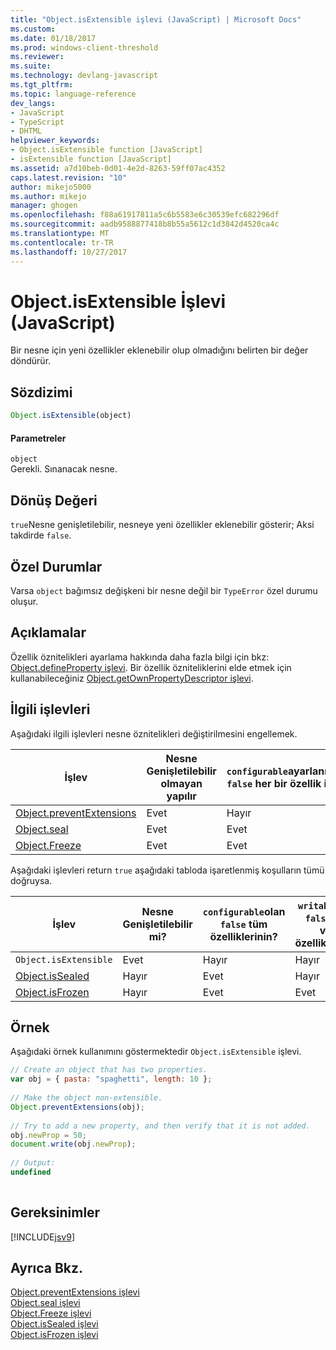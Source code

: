 ```yaml
---
title: "Object.isExtensible işlevi (JavaScript) | Microsoft Docs"
ms.custom: 
ms.date: 01/18/2017
ms.prod: windows-client-threshold
ms.reviewer: 
ms.suite: 
ms.technology: devlang-javascript
ms.tgt_pltfrm: 
ms.topic: language-reference
dev_langs:
- JavaScript
- TypeScript
- DHTML
helpviewer_keywords:
- Object.isExtensible function [JavaScript]
- isExtensible function [JavaScript]
ms.assetid: a7d10beb-0d01-4e2d-8263-59ff07ac4352
caps.latest.revision: "10"
author: mikejo5000
ms.author: mikejo
manager: ghogen
ms.openlocfilehash: f88a61917811a5c6b5583e6c30539efc682296df
ms.sourcegitcommit: aadb9588877418b8b55a5612c1d3842d4520ca4c
ms.translationtype: MT
ms.contentlocale: tr-TR
ms.lasthandoff: 10/27/2017
---
```

# <a name="objectisextensible-function-javascript"></a>Object.isExtensible İşlevi (JavaScript)
Bir nesne için yeni özellikler eklenebilir olup olmadığını belirten bir değer döndürür.  
  
## <a name="syntax"></a>Sözdizimi  
  
```JavaScript  
Object.isExtensible(object)  
```  
  
#### <a name="parameters"></a>Parametreler  
 `object`  
 Gerekli. Sınanacak nesne.  
  
## <a name="return-value"></a>Dönüş Değeri  
 `true`Nesne genişletilebilir, nesneye yeni özellikler eklenebilir gösterir; Aksi takdirde `false`.  
  
## <a name="exceptions"></a>Özel Durumlar  
 Varsa `object` bağımsız değişkeni bir nesne değil bir `TypeError` özel durumu oluşur.  
  
## <a name="remarks"></a>Açıklamalar  
 Özellik öznitelikleri ayarlama hakkında daha fazla bilgi için bkz: [Object.defineProperty işlevi](../../javascript/reference/object-defineproperty-function-javascript.md). Bir özellik özniteliklerini elde etmek için kullanabileceğiniz [Object.getOwnPropertyDescriptor işlevi](../../javascript/reference/object-getownpropertydescriptor-function-javascript.md).  
  
## <a name="related-functions"></a>İlgili işlevleri  
 Aşağıdaki ilgili işlevleri nesne öznitelikleri değiştirilmesini engellemek.  
  
|İşlev|Nesne Genişletilebilir olmayan yapılır|`configurable`ayarlanmış `false` her bir özellik için|`writable`ayarlanmış `false` her bir özellik için|  
|--------------|------------------------------------|--------------------------------------------------------|----------------------------------------------------|  
|[Object.preventExtensions](../../javascript/reference/object-preventextensions-function-javascript.md)|Evet|Hayır|Hayır|  
|[Object.seal](../../javascript/reference/object-seal-function-javascript.md)|Evet|Evet|Hayır|  
|[Object.Freeze](../../javascript/reference/object-freeze-function-javascript.md)|Evet|Evet|Evet|  
  
 Aşağıdaki işlevleri return `true` aşağıdaki tabloda işaretlenmiş koşulların tümü doğruysa.  
  
|İşlev|Nesne Genişletilebilir mi?|`configurable`olan `false` tüm özelliklerinin?|`writable`olan `false` tüm veri özelliklerinin?|  
|--------------|---------------------------|---------------------------------------------------|----------------------------------------------------|  
|`Object.isExtensible`|Evet|Hayır|Hayır|  
|[Object.isSealed](../../javascript/reference/object-issealed-function-javascript.md)|Hayır|Evet|Hayır|  
|[Object.isFrozen](../../javascript/reference/object-isfrozen-function-javascript.md)|Hayır|Evet|Evet|  
  
## <a name="example"></a>Örnek  
 Aşağıdaki örnek kullanımını göstermektedir `Object.isExtensible` işlevi.  
  
```JavaScript  
// Create an object that has two properties.  
var obj = { pasta: "spaghetti", length: 10 };  
  
// Make the object non-extensible.  
Object.preventExtensions(obj);  
  
// Try to add a new property, and then verify that it is not added.  
obj.newProp = 50;  
document.write(obj.newProp);  
  
// Output:  
undefined  
  
```  
  
## <a name="requirements"></a>Gereksinimler  
 [!INCLUDE[jsv9](../../javascript/includes/jsv9-md.md)]  
  
## <a name="see-also"></a>Ayrıca Bkz.  
 [Object.preventExtensions işlevi](../../javascript/reference/object-preventextensions-function-javascript.md)   
 [Object.seal işlevi](../../javascript/reference/object-seal-function-javascript.md)   
 [Object.Freeze işlevi](../../javascript/reference/object-freeze-function-javascript.md)   
 [Object.isSealed işlevi](../../javascript/reference/object-issealed-function-javascript.md)   
 [Object.isFrozen işlevi](../../javascript/reference/object-isfrozen-function-javascript.md)